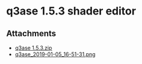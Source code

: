 # q3ase 1.5.3 shader editor

## Attachments

- [q3ase 1.5.3.zip](https://trello.com/1/cards/5eadf805fe8a031312982a5e/attachments/5eadf806fe8a031312982a96/download/q3ase_1.5.3.zip)
- [q3ase_2019-01-05_16-51-31.png](https://trello.com/1/cards/5eadf805fe8a031312982a5e/attachments/5eadf806fe8a031312982a9e/download/q3ase_2019-01-05_16-51-31.png)
